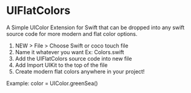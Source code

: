 # UIFlatColors
A Simple UIColor Extension for Swift that can be dropped into any swift source code for more modern and flat color options. 

1. NEW > File > Choose Swift or coco touch file
2. Name it whatever you want Ex: Colors.swift
3. Add the UIFlatColors source code into new file
4. Add Import UIKit to the top of the file
5. Create modern flat colors anywhere in your project!

Example:  color = UIColor.greenSea()


